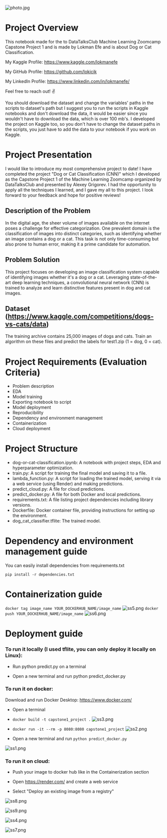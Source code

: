 ![photo.jpg](photo.jpg)
# Project Overview
This notebook made for the to DataTalksClub Machine Learning Zoomcamp Capstone Project 1 and is made by Lokman Efe and is about Dog or Cat Classification.

My Kaggle Profile: https://www.kaggle.com/lokmanefe

My GitHub Profile: https://github.com/lokicik

My LinkedIn Profile: https://www.linkedin.com/in/lokmanefe/

Feel free to reach out! ✌


You should download the dataset and change the variables' paths in the scripts to dataset's path but I suggest you to run the scripts in Kaggle notebooks and don't download the data, it would be easier since you wouldn't have to download the data, which is over 100 mb's. I developed the project on Kaggle too, so you don't have to change the dataset paths in the scripts, you just have to add the data to your notebook if you work on Kaggle.

# Project Presentation
I would like to introduce my most comprehensive project to date! I have completed the project "Dog or Cat Classification (CNN)" which I developed as the Capstone Project 1 of the Machine Learning Zoomcamp organized by DataTalksClub and presented by Alexey Grigorev. I had the opportunity to apply all the techniques I learned, and I gave my all to this project. I look forward to your feedback and hope for positive reviews!

## Description of the Problem
In the digital age, the sheer volume of images available on the internet poses a challenge 
for effective categorization. One prevalent domain is the classification of images 
into distinct categories, such as identifying whether an image contains a dog or a cat. 
This task is not only time-consuming but also prone to human error, making it a prime 
candidate for automation.

## Problem Solution
This project focuses on developing an image classification 
system capable of identifying images whether it's a dog or a cat.
Leveraging state-of-the-art deep learning techniques, a convolutional neural network (CNN) 
is trained to analyze and learn distinctive features present in dog and cat images.

## Dataset (https://www.kaggle.com/competitions/dogs-vs-cats/data)
The training archive contains 25,000 images of dogs and cats. 
Train an algorithm on these files and predict the labels for test1.zip (1 = dog, 0 = cat).



# Project Requirements (Evaluation Criteria)
* Problem description
* EDA
* Model training
* Exporting notebook to script
* Model deployment
* Reproducibility
* Dependency and environment management
* Containerization
* Cloud deployment

# Project Structure

* dog-or-cat-classification.ipynb: A notebook with project steps, EDA and hyperparameter optimization.
* train.py: A script for training the final model and saving it to a file.
* lambda_function.py: A script for loading the trained model, serving it via a web service (using Render) and making predictions.
* predict_cloud.py: A file for cloud predictions.
* predict_docker.py: A file for both Docker and local predictions.
* requirements.txt: A file listing project dependencies including library versions.
* Dockerfile: Docker container file, providing instructions for setting up the environment.
* dog_cat_classifier.tflite: The trained model.

# Dependency and environment management guide
 You can easily install dependencies from requirements.txt 

`pip install -r dependencies.txt`

# Containerization guide
`docker tag image_name YOUR_DOCKERHUB_NAME/image_name`
![ss5.png](ss%2Fss5.png)
`docker push YOUR_DOCKERHUB_NAME/image_name`
![ss6.png](ss%2Fss6.png)
# Deployment guide

### To run it locally (I used tflite, you can only deploy it locally on Linux):
* Run python predict.py on a terminal

* Open a new terminal and run python predict_docker.py

### To run it on docker:
Download and run Docker Desktop: https://www.docker.com/

* Open a terminal
* `docker build -t capstone1_project .`
![ss3.png](ss%2Fss3.png)

* `docker run -it --rm -p 8080:8080 capstone1_project`
![ss2.png](ss%2Fss2.png)
* Open a new terminal and run `python predict_docker.py`


![ss1.png](ss%2Fss1.png)

### To run it on cloud:
* Push your image to docker hub like in the Containerization section

* Open https://render.com/ and create a web service

* Select "Deploy an existing image from a registry"

![ss8.png](ss%2Fss8.png)

![ss9.png](ss%2Fss9.png)

![ss4.png](ss%2Fss4.png)

![ss7.png](ss%2Fss7.png)
